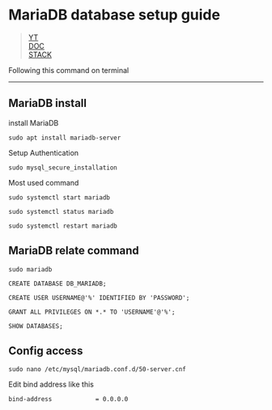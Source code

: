 # MariaDB database setup guide

>[YT](https://www.youtube.com/watch?v=sfJe5tWtsaA)  
>[DOC](https://codewithsusan.com/notes/install-mysql-mariadb)  
>[STACK](https://stackoverflow.com/questions/21664091/mariadb-not-allowing-remote-connections)

Following this command on terminal

***

## MariaDB install

install MariaDB

```
sudo apt install mariadb-server
```

Setup Authentication

```
sudo mysql_secure_installation
```

Most used command

```
sudo systemctl start mariadb
```

```
sudo systemctl status mariadb
```

```
sudo systemctl restart mariadb
```

## MariaDB relate command

```
sudo mariadb
```

```
CREATE DATABASE DB_MARIADB;
```

```
CREATE USER USERNAME@'%' IDENTIFIED BY 'PASSWORD';
```

```
GRANT ALL PRIVILEGES ON *.* TO 'USERNAME'@'%';
```

```
SHOW DATABASES;
```

## Config access

```
sudo nano /etc/mysql/mariadb.conf.d/50-server.cnf
```

Edit bind address like this

```
bind-address            = 0.0.0.0
```